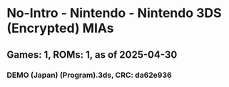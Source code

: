 # No-Intro - Nintendo - Nintendo 3DS (Encrypted) MIAs
## Games: 1, ROMs: 1, as of 2025-04-30

### DEMO (Japan) (Program).3ds, CRC: da62e936
